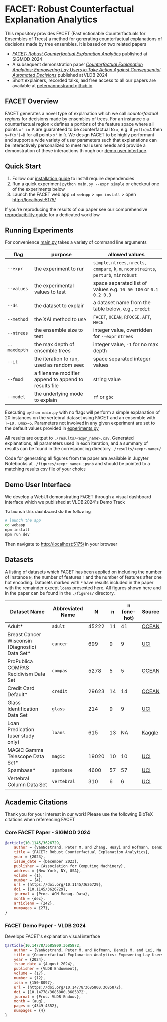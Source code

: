 # FACET: Robust Counterfactual Explanation Analytics

This repository provides FACET (Fast Actionable Counterfactuals for Ensembles of Trees) a method for generating counterfactual explanations of decisions made by tree ensembles.
It is based on two related papers

- *[FACET: Robust Counterfactual Explanation Analytics](https://petervannostrand.github.io/publication/FACET-Robust-CFs)* published at SIGMOD 2024
- A subsequent demonstration paper *[Counterfactual Explanation Analytics: Empowering Lay Users to Take Action Against Consequential Automated Decisions](https://petervannostrand.github.io/publication/Examining-Actionable-Recourse)* published at VLDB 2024
- Short explainers, recorded talks, and free access to all our papers are available at [petervannostrand.github.io](https://petervannostrand.github.io/)

## FACET Overview

FACET generates a novel type of explanation which we call *counterfactual regions* for decisions made by ensembles of trees.
For an instance `x` a counterfactual region `R` defines a portions of the feature space where all points `x' in R` are guaranteed to be counterfactual to `x`,
e.g. if `y=f(x)=A` then `y=f(x')=B` for all points `x'` in `R`.
We design FACET to be highly performant and support a wide variety of user parameters such that explanations can be interactively personalized to meet real users needs
and provide a demonstration of these interactions through our [demo user interface](#demo-user-interface).

## Quick Start

1. Follow our [installation guide](/instructions/INSTALLATION.md) to install require dependencies
2. Run a quick experiment `python main.py --expr simple` or checkout one of the experiments below
3. Launch the FACET web app `cd webapp` > `npm install` > open [http://localhost:5175/](http://localhost:5175)

If you're reproducing the results of our paper see our comprehensive [reproducibility guide](/instructions/REPRODUCABILITY.md) for a dedicated workflow

## Running Experiments

For convenience [main.py](./main.py) takes a variety of command line arguments

| flag         | purpose                                              | allowed values                                                                            |
| ------------ | ---------------------------------------------------- | ----------------------------------------------------------------------------------------- |
| `--expr`     | the experiment to run                                | `simple`, `ntrees`, `nrects`, `compare`, `k`, `m`, `nconstraints`, `perturb`, `minrobust` |
| `--values`   | the experimental values to test                      | space separated list of values e.g. `10 50 100` or `0.1 0.2 0.3`                          |
| `--ds`       | the dataset to explain                               | a dataset name from the table below, e.g., `credit`                                       |
| `--method`   | the XAI method to use                                | `FACET`, `OCEAN`, `RFOCSE`, `AFT`, `MACE`                                                 |
| `--ntrees`   | the ensemble size to test                            | integer value, overridden for `--expr` `ntrees`                                           |
| `--maxdepth` | the max depth of ensemble trees                      | integer value, `-1` for no max depth                                                      |
| `--it`       | the iteration to run, used as random seed            | space separated integer values                                                            |
| `--fmod`     | a filename modifier append to append to results file | string value                                                                              |
| `--model`    | the underlying mode to explain                       | `rf` or `gbc`                                                                             |

Executing `python main.py` with no flags will perform a simple explanation of 20 instances on the vertebral dataset using FACET and an ensemble with `T=10, Dmax=5`. Parameters not involved in any given experiment are set to the default values provided in [experiments.py](./experiments/experiments.py)

All results are output to `./results/<expr_name>.csv`. Generated explanations, all parameters used in each iteration, and a summary of results can be found in the corresponding directory `./results/<expr-name>/`

Code for generating all figures from the paper are available in Jupyter Notebooks at `./figures/<expr_name>.ipynb` and should be pointed to a matching results csv file of your choice

## Demo User Interface

We develop a WebUI demonstrating FACET through a visual dashboard interface which we published at VLDB 2024's Demo Track

To launch this dashboard do the following

```bash
# launch the app
cd webapp
npm install
npm run dev
```

Then navigate to [http://localhost:5175/](http://localhost:5175/) in your browser

## Datasets

A listing of datasets which FACET has been applied on including the number of instance `N`, the number of features `n` and the number of features after one hot encoding. Datasets marked with `*` have results included in the paper with the remainder except `loans` presented here. All figures shown here and in the paper can be found in the `./figures/` directory.

| Dataset Name                                   | Abbreviated Name | N     | n   | n (one-hot) | Source                                                                                  |
| ---------------------------------------------- | ---------------- | ----- | --- | ----------- | --------------------------------------------------------------------------------------- |
| Adult*                                         | `adult`          | 45222 | 11  | 41          | [OCEAN](https://github.com/vidalt/OCEAN)                                                |
| Breast Cancer Wisconsin (Diagnostic) Data Set* | `cancer`         | 699   | 9   | 9           | [UCI](https://archive.ics.uci.edu/ml/datasets/Breast+Cancer+Wisconsin+%28Diagnostic%29) |
| ProPublica COMPAS Recidivism Data Set          | `compas`         | 5278  | 5   | 5           | [OCEAN](https://github.com/vidalt/OCEAN)                                                |
| Credit Card Default*                           | `credit`         | 29623 | 14  | 14          | [OCEAN](https://github.com/vidalt/OCEAN)                                                |
| Glass Identification Data Set                  | `glass`          | 214   | 9   | 9           | [UCI](https://archive.ics.uci.edu/ml/datasets/Glass+Identification)                     |
| Loan Predication (user study only)             | `loans`          | 615   | 13  | NA          | [Kaggle](https://www.kaggle.com/datasets/ninzaami/loan-predication)                     |
| MAGIC Gamma Telescope Data Set*                | `magic`          | 19020 | 10  | 10          | [UCI](https://archive.ics.uci.edu/ml/datasets/MAGIC+Gamma+Telescope)                    |
| Spambase*                                      | `spambase`       | 4600  | 57  | 57          | [UCI](https://archive.ics.uci.edu/ml/datasets/Spambase)                                 |
| Vertebral Column Data Set                      | `vertebral`      | 310   | 6   | 6           | [UCI](https://archive.ics.uci.edu/ml/datasets/vertebral+column)                         |

## Academic Citations

Thank you for your interest in our work! Please use the following BibTeX citations when referencing FACET

### Core FACET Paper - SIGMOD 2024

```BibTeX
@article{10.1145/3626729,
    author = {VanNostrand, Peter M. and Zhang, Huayi and Hofmann, Dennis M. and Rundensteiner, Elke A.},
    title = {FACET: Robust Counterfactual Explanation Analytics},
    year = {2023},
    issue_date = {December 2023},
    publisher = {Association for Computing Machinery},
    address = {New York, NY, USA},
    volume = {1},
    number = {4},
    url = {https://doi.org/10.1145/3626729},
    doi = {10.1145/3626729},
    journal = {Proc. ACM Manag. Data},
    month = {dec},
    articleno = {242},
    numpages = {27},
}
```

### FACET Demo Paper - VLDB 2024

Develops FACET's explanation visual interface

```BibTeX
@article{10.14778/3685800.3685872,
    author = {VanNostrand, Peter M. and Hofmann, Dennis M. and Lei, Ma and Genin, Belisha and Huang, Randy and Rundensteiner, Elke A.},
    title = {Counterfactual Explanation Analytics: Empowering Lay Users to Take Action Against Consequential Automated Decisions},
    year = {2024},
    issue_date = {August 2024},
    publisher = {VLDB Endowment},
    volume = {17},
    number = {12},
    issn = {150-8097},
    url = {https://doi.org/10.14778/3685800.3685872},
    doi = {10.14778/3685800.3685872},
    journal = {Proc. VLDB Endow.},
    month = {aug},
    pages = {4349-4352},
    numpages = {4}
}
```
